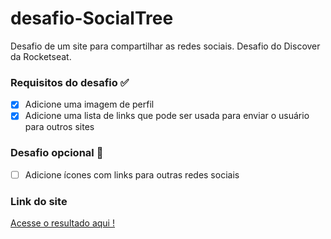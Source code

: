 # desafio-SocialTree
Desafio de um site para compartilhar as redes sociais. Desafio do Discover da Rocketseat.

### Requisitos do desafio :white_check_mark:
- [x] Adicione uma imagem de perfil
- [x] Adicione uma lista de links que pode ser usada para enviar o usuário para outros sites

### Desafio opcional :rocket:
- [ ] Adicione ícones com links para outras redes sociais

### Link do site
[Acesse o resultado aqui !](https://gabriellssouza.github.io/desafio-SocialTree/)
